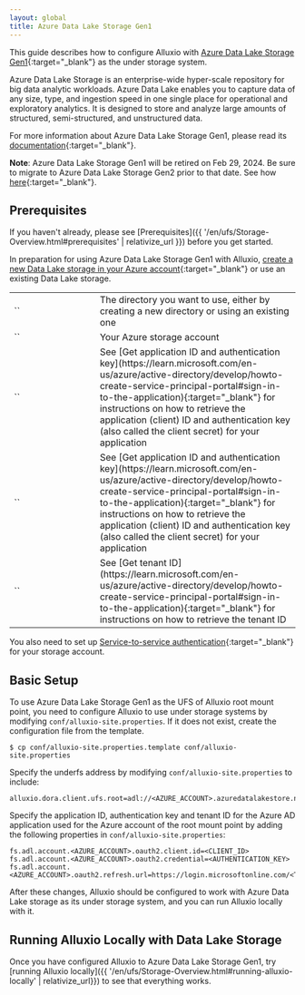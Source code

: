 ```yaml
---
layout: global
title: Azure Data Lake Storage Gen1
---
```



This guide describes how to configure Alluxio with [Azure Data Lake Storage Gen1](https://azure.microsoft.com/en-us/products/storage/data-lake-storage/){:target="_blank"} as the under storage system. 

Azure Data Lake Storage is an enterprise-wide hyper-scale repository for big data analytic workloads. Azure Data Lake enables you to capture data of any size, type, and ingestion speed in one single place for operational and exploratory analytics. It is designed to store and analyze large amounts of structured, semi-structured, and unstructured data.

For more information about Azure Data Lake Storage Gen1, please read its [documentation](https://docs.microsoft.com/en-in/azure/data-lake-store/data-lake-store-overview){:target="_blank"}.

**Note**: Azure Data Lake Storage Gen1 will be retired on Feb 29, 2024. Be sure to migrate to Azure Data Lake Storage Gen2 prior to that date. See how [here](https://learn.microsoft.com/en-us/azure/storage/blobs/data-lake-storage-migrate-gen1-to-gen2-azure-portal){:target="_blank"}.

## Prerequisites

If you haven't already, please see [Prerequisites]({{ '/en/ufs/Storage-Overview.html#prerequisites' | relativize_url }}) before you get started.

In preparation for using Azure Data Lake Storage Gen1 with Alluxio, [create a new Data Lake storage in your Azure
account](https://docs.microsoft.com/en-us/azure/data-lake-store/data-lake-store-get-started-portal){:target="_blank"} or use an existing Data Lake storage.
<table class="table table-striped">
    <tr>
        <td markdown="span" style="width:30%">`<AZURE_DIRECTORY>`</td>
        <td markdown="span">The directory you want to use, either by creating a new directory or using an existing one</td>
    </tr>
    <tr>
        <td markdown="span" style="width:30%">`<AZURE_ACCOUNT>`</td>
        <td markdown="span">Your Azure storage account</td>
    </tr>
    <tr>
        <td markdown="span" style="width:30%">`<CLIENT_ID>`</td>
        <td markdown="span">See [Get application ID and authentication key](https://learn.microsoft.com/en-us/azure/active-directory/develop/howto-create-service-principal-portal#sign-in-to-the-application){:target="_blank"} for instructions on how to retrieve the application (client) ID and authentication key (also called the client secret) for your application</td>
    </tr>
    <tr>
        <td markdown="span" style="width:30%">`<AUTHENTICATION_KEY>`</td>
        <td markdown="span">See [Get application ID and authentication key](https://learn.microsoft.com/en-us/azure/active-directory/develop/howto-create-service-principal-portal#sign-in-to-the-application){:target="_blank"} for instructions on how to retrieve the application (client) ID and authentication key (also called the client secret) for your application</td>
    </tr>
    <tr>
        <td markdown="span" style="width:30%">`<TENANT_ID>`</td>
        <td markdown="span">See [Get tenant ID](https://learn.microsoft.com/en-us/azure/active-directory/develop/howto-create-service-principal-portal#sign-in-to-the-application){:target="_blank"} for instructions on how to retrieve the tenant ID</td>
    </tr>
</table>

You also need to set up 
[Service-to-service authentication](https://docs.microsoft.com/en-us/azure/data-lake-store/data-lake-store-service-to-service-authenticate-using-active-directory){:target="_blank"} for your storage account.

<!-- In preparation for using Azure Data Lake Storage Gen1 with Alluxio, [create a new Data Lake storage in your Azure
account](https://docs.microsoft.com/en-us/azure/data-lake-store/data-lake-store-get-started-portal){:target="_blank"} or use an existing Data Lake storage. You should note the directory you want to
use, either by creating a new directory or using an existing one. You also need to set up 
[Service-to-service authentication](https://docs.microsoft.com/en-us/azure/data-lake-store/data-lake-store-service-to-service-authenticate-using-active-directory){:target="_blank"} for your storage account. -->

<!-- For the purposes of this guide, the Azure storage account name is called `<AZURE_ACCOUNT>`
and the directory in that storage account is called `<AZURE_DIRECTORY>`.  -->

## Basic Setup

To use Azure Data Lake Storage Gen1 as the UFS of Alluxio root mount point,
you need to configure Alluxio to use under storage systems by modifying
`conf/alluxio-site.properties`. If it does not exist, create the configuration file from the
template.

```shell
$ cp conf/alluxio-site.properties.template conf/alluxio-site.properties
```

Specify the underfs address by modifying `conf/alluxio-site.properties` to include:

```properties
alluxio.dora.client.ufs.root=adl://<AZURE_ACCOUNT>.azuredatalakestore.net/<AZURE_DIRECTORY>/
```

Specify the application ID, authentication key and tenant ID for the Azure AD application used for the Azure account of the root mount point by adding the following
properties in `conf/alluxio-site.properties`:

<!-- - For instructions on how to retrieve the application (client) ID and authentication key (also called the client secret) for your application, see [Get application ID and authentication key](https://learn.microsoft.com/en-us/azure/active-directory/develop/howto-create-service-principal-portal#sign-in-to-the-application){:target="_blank"}.
- For instructions on how to retrieve the tenant ID, see [Get tenant ID](https://learn.microsoft.com/en-us/azure/active-directory/develop/howto-create-service-principal-portal#sign-in-to-the-application){:target="_blank"}. -->

```properties
fs.adl.account.<AZURE_ACCOUNT>.oauth2.client.id=<CLIENT_ID>
fs.adl.account.<AZURE_ACCOUNT>.oauth2.credential=<AUTHENTICATION_KEY>
fs.adl.account.<AZURE_ACCOUNT>.oauth2.refresh.url=https://login.microsoftonline.com/<TENANT_ID>/oauth2/token
```

After these changes, Alluxio should be configured to work with Azure Data Lake storage as its under storage system, and you can run Alluxio locally with it.

## Running Alluxio Locally with Data Lake Storage

Once you have configured Alluxio to Azure Data Lake Storage Gen1, try [running Alluxio locally]({{ '/en/ufs/Storage-Overview.html#running-alluxio-locally' | relativize_url}}) to see that everything works.


<!-- Start up Alluxio locally to see that everything works.

```shell
$ ./bin/alluxio format
$ ./bin/alluxio-start.sh local
```

This should start an Alluxio master and an Alluxio worker. You can see the master UI at
[http://localhost:19999](http://localhost:19999).

Run a simple example program:

```shell
$ ./bin/alluxio runTests
```

Visit your directory `<AZURE_DIRECTORY>` to verify the files and directories created by Alluxio exist. For this test, you should see files named like:

```
<AZURE_DIRECTORY>/default_tests_files/BASIC_CACHE_PROMOTE_CACHE_THROUGH
```

To stop Alluxio, you can run:

```shell
$ ./bin/alluxio-stop.sh local
``` -->

